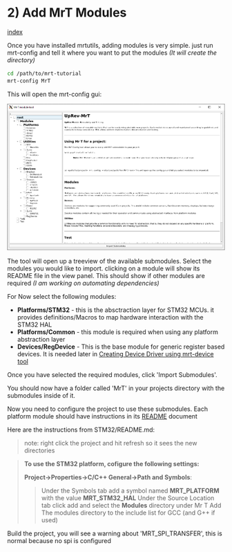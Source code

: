 # 2) Add MrT Modules
[index](../README.md)


Once you have installed mrtutils, adding modules is very simple. just run mrt-config and tell it where you want to put the modules *(It will create the directory)*

```bash
cd /path/to/mrt-tutorial
mrt-config MrT
```
This will open the mrt-config gui:

<img src="doc/mrtconfig.png">

The tool will open up a treeview of the available submodules. Select the modules you would like to import. clicking on a module will show its README file in the view panel. This should show if other modules are required *(I am working on automating dependencies)*

For Now select the following modules:
- **Platforms/STM32** - this is the absctraction layer for STM32 MCUs. it provides definitions/Macros to map hardware interaction with the STM32 HAL
- **Platforms/Common** - this module is required when using any platform abstraction layer
- **Devices/RegDevice** - This is the base module for generic register based devices. It is needed later in [Creating Device Driver using mrt-device tool](#mrt-device)

Once you have selected the required modules, click 'Import Submodules'.

You should now have a folder called 'MrT' in your projects directory with the submodules inside of it. 



Now you need to configure the project to use these submodules. Each platform module should have instructions in its [README](MrT/Platforms/STM32/README.md) document

Here are the instructions from STM32/README.md:

> note: right click the project and hit refresh so it sees the new directories

>**To use the STM32 platform, cofigure the following settings:**
>
>**Project->Properties->C/C++ General->Path and Symbols**:
>>Under the Symbols tab add a symbol named **MRT_PLATFORM** with the value **MRT_STM32_HAL**
>Under the Source Location tab click add and select the **Modules** directory under Mr T
> Add The modules directory to the include list for GCC (and G++ if used)
>
>


Build the project, you will see a warning about 'MRT_SPI_TRANSFER', this is normal because no spi is configured 